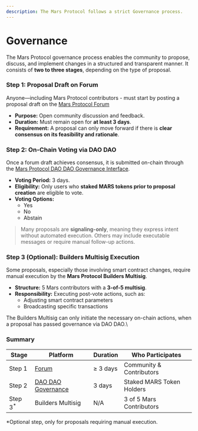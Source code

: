 ```yaml
---
description: The Mars Protocol follows a strict Governance process.
---
```


# Governance

The Mars Protocol governance process enables the community to propose, discuss, and implement changes in a structured and transparent manner. It consists of **two to three stages**, depending on the type of proposal.

### Step 1:  Proposal Draft on Forum

Anyone—including Mars Protocol contributors - must start by posting a proposal draft on the [Mars Protocol Forum](https://forum.marsprotocol.io/)&#x20;

* **Purpose:** Open community discussion and feedback.
* **Duration:** Must remain open for **at least 3 days**.
* **Requirement:** A proposal can only move forward if there is **clear consensus on its feasibility and rationale**.



### Step 2: On-Chain Voting via DAO DAO

Once a forum draft achieves consensus, it is submitted on-chain through the [Mars Protocol DAO DAO Governance Interface](https://daodao.zone/).

* **Voting Period:** 3 days.
* **Eligibility:** Only users who **staked MARS tokens prior to proposal creation** are eligible to vote.
* **Voting Options:**
  * Yes
  * No
  * Abstain

> Many proposals are **signaling-only**, meaning they express intent without automated execution. Others may include executable messages or require manual follow-up actions.

### Step 3 (Optional): Builders Multisig Execution

Some proposals, especially those involving smart contract changes, require manual execution by the **Mars Protocol Builders Multisig**.

* **Structure:** 5 Mars contributors with a **3-of-5 multisig**.
* **Responsibility:** Executing post-vote actions, such as:
  * Adjusting smart contract parameters
  * Broadcasting specific transactions

The Builders Multisig can only initiate the necessary on-chain actions, when a proposal has passed governance via DAO DAO.\




### Summary

| Stage               | Platform                                   | Duration | Who Participates          |
| ------------------- | ------------------------------------------ | -------- | ------------------------- |
| Step 1              | [Forum](https://forum.marsprotocol.io/)    | ≥ 3 days | Community & Contributors  |
| Step 2              | [DAO DAO Governance](https://daodao.zone/) | 3 days   | Staked MARS Token Holders |
| Step 3<sup>\*</sup> | Builders Multisig                          | N/A      | 3 of 5 Mars Contributors  |

\*Optional step, only for proposals requiring manual execution.
